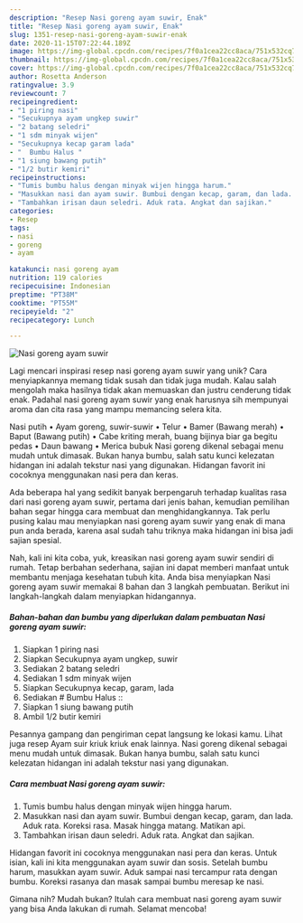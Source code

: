 ```yaml
---
description: "Resep Nasi goreng ayam suwir, Enak"
title: "Resep Nasi goreng ayam suwir, Enak"
slug: 1351-resep-nasi-goreng-ayam-suwir-enak
date: 2020-11-15T07:22:44.189Z
image: https://img-global.cpcdn.com/recipes/7f0a1cea22cc8aca/751x532cq70/nasi-goreng-ayam-suwir-foto-resep-utama.jpg
thumbnail: https://img-global.cpcdn.com/recipes/7f0a1cea22cc8aca/751x532cq70/nasi-goreng-ayam-suwir-foto-resep-utama.jpg
cover: https://img-global.cpcdn.com/recipes/7f0a1cea22cc8aca/751x532cq70/nasi-goreng-ayam-suwir-foto-resep-utama.jpg
author: Rosetta Anderson
ratingvalue: 3.9
reviewcount: 7
recipeingredient:
- "1 piring nasi"
- "Secukupnya ayam ungkep suwir"
- "2 batang seledri"
- "1 sdm minyak wijen"
- "Secukupnya kecap garam lada"
- "  Bumbu Halus "
- "1 siung bawang putih"
- "1/2 butir kemiri"
recipeinstructions:
- "Tumis bumbu halus dengan minyak wijen hingga harum."
- "Masukkan nasi dan ayam suwir. Bumbui dengan kecap, garam, dan lada. Aduk rata. Koreksi rasa. Masak hingga matang. Matikan api."
- "Tambahkan irisan daun seledri. Aduk rata. Angkat dan sajikan."
categories:
- Resep
tags:
- nasi
- goreng
- ayam

katakunci: nasi goreng ayam 
nutrition: 119 calories
recipecuisine: Indonesian
preptime: "PT38M"
cooktime: "PT55M"
recipeyield: "2"
recipecategory: Lunch

---
```



![Nasi goreng ayam suwir](https://img-global.cpcdn.com/recipes/7f0a1cea22cc8aca/751x532cq70/nasi-goreng-ayam-suwir-foto-resep-utama.jpg)

Lagi mencari inspirasi resep nasi goreng ayam suwir yang unik? Cara menyiapkannya memang tidak susah dan tidak juga mudah. Kalau salah mengolah maka hasilnya tidak akan memuaskan dan justru cenderung tidak enak. Padahal nasi goreng ayam suwir yang enak harusnya sih mempunyai aroma dan cita rasa yang mampu memancing selera kita.

Nasi putih • Ayam goreng, suwir-suwir • Telur • Bamer (Bawang merah) • Baput (Bawang putih) • Cabe kriting merah, buang bijinya biar ga begitu pedas • Daun bawang • Merica bubuk Nasi goreng dikenal sebagai menu mudah untuk dimasak. Bukan hanya bumbu, salah satu kunci kelezatan hidangan ini adalah tekstur nasi yang digunakan. Hidangan favorit ini cocoknya menggunakan nasi pera dan keras.

Ada beberapa hal yang sedikit banyak berpengaruh terhadap kualitas rasa dari nasi goreng ayam suwir, pertama dari jenis bahan, kemudian pemilihan bahan segar hingga cara membuat dan menghidangkannya. Tak perlu pusing kalau mau menyiapkan nasi goreng ayam suwir yang enak di mana pun anda berada, karena asal sudah tahu triknya maka hidangan ini bisa jadi sajian spesial.


Nah, kali ini kita coba, yuk, kreasikan nasi goreng ayam suwir sendiri di rumah. Tetap berbahan sederhana, sajian ini dapat memberi manfaat untuk membantu menjaga kesehatan tubuh kita. Anda bisa menyiapkan Nasi goreng ayam suwir memakai 8 bahan dan 3 langkah pembuatan. Berikut ini langkah-langkah dalam menyiapkan hidangannya.

<!--inarticleads1-->

##### Bahan-bahan dan bumbu yang diperlukan dalam pembuatan Nasi goreng ayam suwir:

1. Siapkan 1 piring nasi
1. Siapkan Secukupnya ayam ungkep, suwir
1. Sediakan 2 batang seledri
1. Sediakan 1 sdm minyak wijen
1. Siapkan Secukupnya kecap, garam, lada
1. Sediakan  # Bumbu Halus ::
1. Siapkan 1 siung bawang putih
1. Ambil 1/2 butir kemiri


Pesannya gampang dan pengiriman cepat langsung ke lokasi kamu. Lihat juga resep Ayam suir kriuk kriuk enak lainnya. Nasi goreng dikenal sebagai menu mudah untuk dimasak. Bukan hanya bumbu, salah satu kunci kelezatan hidangan ini adalah tekstur nasi yang digunakan. 

<!--inarticleads2-->

##### Cara membuat Nasi goreng ayam suwir:

1. Tumis bumbu halus dengan minyak wijen hingga harum.
1. Masukkan nasi dan ayam suwir. Bumbui dengan kecap, garam, dan lada. Aduk rata. Koreksi rasa. Masak hingga matang. Matikan api.
1. Tambahkan irisan daun seledri. Aduk rata. Angkat dan sajikan.


Hidangan favorit ini cocoknya menggunakan nasi pera dan keras. Untuk isian, kali ini kita menggunakan ayam suwir dan sosis. Setelah bumbu harum, masukkan ayam suwir. Aduk sampai nasi tercampur rata dengan bumbu. Koreksi rasanya dan masak sampai bumbu meresap ke nasi. 

Gimana nih? Mudah bukan? Itulah cara membuat nasi goreng ayam suwir yang bisa Anda lakukan di rumah. Selamat mencoba!
